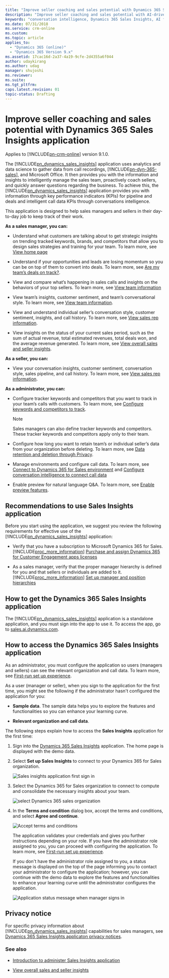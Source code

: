 ```yaml
---
title: "Improve seller coaching and sales potential with Dynamics 365 Sales Insights application | MicrosoftDocs"
description: "Improve seller coaching and sales potential with AI-driven insights readily available for Dynamics 365 for Sales"
keywords: "conversation intelligence, Dynamics 365 Sales Insights, AI for sales, Sales AI, Sales Insights"
ms.date: 07/31/2018
ms.service: crm-online
ms.custom: 
ms.topic: article
applies_to:
  - "Dynamics 365 (online)"
  - "Dynamics 365 Version 9.x"
ms.assetid: 17cac16d-2a37-4a19-9cfe-2d4355a6f044
author: udaykirang
ms.author: udag
manager: shujoshi
ms.reviewer: 
ms.suite: 
ms.tgt_pltfrm: 
caps.latest.revision: 01
topic-status: Drafting
---
```


# Improve seller coaching and sales potential with Dynamics 365 Sales Insights application

Applies to [!INCLUDE[pn-crm-online](../includes/pn-crm-online.md)] version 9.1.0.

The [!INCLUDE[pn_dynamics_sales_insights](../includes/pn-dynamics-sales-insights.md)] application uses analytics and data science to gather data from call recordings, [!INCLUDE[pn-dyn-365-sales](../includes/pn-dyn-365-sales.md)], and Microsoft Office. It then provides you with the information and insights to intelligently manage the sales team, proactively coach sellers, and quickly answer questions regarding the business. To achieve this, the [!INCLUDE[pn_dynamics_sales_insights](../includes/pn-dynamics-sales-insights.md)] application provides you with information through key performance indicators (KPIs) for pipeline and deals and intelligent call data KPIs through conversations intelligence.

This application is designed to help sales managers and sellers in their day-to-day job to keep track of their work. 

**As a sales manager, you can:**

-	Understand what customers are talking about to get strategic insights on trending tracked keywords, brands, and competitors that allow you to design sales strategies and training for your team. To learn more, see [View home page](dynamics365-sales-insights-app-home-page.md)

-	Understand if your opportunities and leads are losing momentum so you can be on top of them to convert into deals. To learn more, see [Are my team’s deals on track?](dynamics365-sales-insights-app-home-page.md#are-my-teams-deals-on-track). 

-	View and compare what’s happening in sales calls and insights on the behaviors of your top sellers<!--, and the sales pipeline for the timeline-->. To learn more, see [View team information](conversation-intelligence-team-overview.md)

-	View team’s insights, customer sentiment, and team’s conversational style<!--, and sales pipeline-->. To learn more, see [View team information](conversation-intelligence-team-overview.md).

-	View and understand individual seller’s conversation style<!--, sales pipeline-->, customer sentiment, insights, and call history. To learn more, see [View sales rep information](conversation-intelligence-seller-details.md).

-	View insights on the status of your current sales period, such as the sum of actual revenue, total estimated revenues, total deals won, and the average revenue generated. To learn more, see [View overall sales and seller insights](dynamics365-sales-insights-app-home-page.md).

**As a seller, you can:**

-	View your conversation insights, customer sentiment, conversation style, sales pipeline, and call history. To learn more, see [View sales rep information](conversation-intelligence-seller-details.md).

**As a administrator, you can:**

-	Configure tracker keywords and competitors that you want to track in your team’s calls with customers. To learn more, see [Configure keywords and competitors to track](configure-keywords-competitors.md).

    > [!NOTE]
    > Sales managers can also define tracker keywords and competitors. These tracker keywords and competitors apply only to their team.

-	Configure how long you want to retain team’s or individual seller’s data from your organization before deleting. To learn more, see [Data retention and deletion through Privacy](data-retention-deletion-policy.md).

-	Manage environments and configure call data. To learn more, see [Connect to Dynamics 365 for Sales environment](connect-dynamics365-sales-environment.md) and [Configure conversation intelligence to connect call data](configure-conversation-intelligence-call-data.md)

-	Enable preview for natural language Q&A. To learn more, see [Enable preview features](enable-preview-features-sales-insights-app.md).

## Recommendations to use Sales Insights application

Before you start using the application, we suggest you review the following requirements for effective use of the [!INCLUDE[pn_dynamics_sales_insights](../includes/pn-dynamics-sales-insights.md)] application:

-	Verify that you have a subscription to Microsoft Dynamics 365 for Sales. [!INCLUDE[proc_more_information](../includes/proc-more-information.md)] [Purchase and assign Dynamics 365 for Customer Engagement apps licenses](/dynamics365/customer-engagement/admin/purchase-assign-online-licenses) 

<!-- - Verify that the fiscal year period is configured for your organization. [!INCLUDE[proc_more_information](../includes/proc-more-information.md)] [Work with fiscal year settings](/dynamics365/customer-engagement/admin/work-fiscal-year-settings)-->

- As a sales manager, verify that the proper manager hierarchy is defined for you and that sellers or individuals are added to it. [!INCLUDE[proc_more_information](../includes/proc-more-information.md)] [Set up manager and position hierarchies](/dynamics365/customer-engagement/admin/hierarchy-security#set-up-manager-and-position-hierarchies)

<!-- - As a sales manager, verify that goals are defined for sellers or individuals in your hierarchy.[!INCLUDE[proc_more_information](../includes/proc-more-information.md)] [Create or edit a goal (Sales and Sales Hub)](/dynamics365/customer-engagement/sales-enterprise/create-edit-goal-sales)
    >[!NOTE]
    >While defining goals, ensure that **Goal Metric** parameter is configured as **Revenue**. -->

## How to get the Dynamics 365 Sales Insights application

The [!INCLUDE[pn_dynamics_sales_insights](../includes/pn-dynamics-sales-insights.md)] application is a standalone application, and you must sign into the app to use it. To access the app, go to [sales.ai.dynamics.com](https://sales.ai.dynamics.com/).

## How to access the Dynamics 365 Sales Insights application

As an administrator, you must configure the application so users (managers and sellers) can see the relevant organization and call data. To learn more, see [First-run set up experience](fre-setup-sales-insight-app.md).

As a user (manager or seller), when you sign to the application for the first time, you might see the following if the administrator hasn't configured the application for you:

- **Sample data**. The sample data helps you to explore the features and functionalities so you can enhance your learning curve.

- **Relevant organization and call data**.

The following steps explain how to access the **Sales Insights** application for the first time:

1.	Sign into the [Dynamics 365 Sales Insights](https://sales.ai.dynamics.com/) application. The home page is displayed with the demo data.

2.	Select **Set up Sales Insights** to connect to your Dynamics 365 for Sales organization.

    ![Sales insights application first sign in](media/si-app-manager-first-signin.png "Sales Insights application first sign in")

3.	Select the Dynamics 365 for Sales organization to connect to compute and consolidate the necessary insights about your team.

    ![select Dynamics 365 sales organization](media/si-app-select-organization.png "Select Dynamics 365 sales organization")

4.	In the **Terms and condition** dialog box, accept the terms and conditions, and select **Agree and continue**.

    ![Accept terms and conditions](media/si-app-tnc.png "Accept terms and conditions")

	The application validates your credentials and gives you further instructions depending on your role. If you have the administrator role assigned to you, you can proceed with configuring the application. To learn more, see [First-run set up experience](fre-setup-sales-insight-app.md).
    
    If you don't have the administrator role assigned to you, a status message is displayed on the top of the page informing you to contact your administrator to configure the application; however, you can continue with the demo data to explore the features and functionalities to enhance your learning curve until the administrator configures the application.
    
    ![Application status message when manager signs in](media/si-app-admin-message-bar-manager.png  "Application status message when manager signs in")

## Privacy notice  

For specific privacy information about [!INCLUDE[pn_dynamics_sales_insights](../includes/pn-dynamics-sales-insights.md)] capabilities for sales managers, see [Dynamics 365 Sales Insights applicaton privacy notices](privacy-notice-manager.md).

### See also

- [Introduction to administer Sales Insights application](intro-admin-guide-sales-insights-app.md)

- [View overall sales and seller insights](dynamics365-sales-insights-app-home-page.md)
